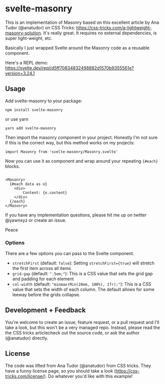 # svelte-masonry

This is an implementation of Masonry based on this excellent article by Ana Tudor (@anatudor) on CSS Tricks: https://css-tricks.com/a-lightweight-masonry-solution. It's really great. It requires no external dependencies, is super light-weight, etc.

Basically I just wrapped Svelte around the Masonry code as a reusable component.

Here's a REPL demo: https://svelte.dev/repl/d5ff70834832498882d1570b9355561e?version=3.24.1





## Usage

Add svelte-masonry to your package:

```
npm install svelte-masonry
```

or use yarn

```
yarn add svelte-masonry
```

Then import the masonry component in your project. Honestly I'm not sure if this is the correct way, but this method works on my projects:

```
import Masonry from 'svelte-masonry/Masonry.svelte'
```

Now you can use it as component and wrap around your repeating `{#each}` blocks.


```

<Masonry>
  {#each data as o}
    <div>
    	Content: {o.content}
    </div>
  {/each}
</Masonry>

``` 

If you have any implementation questions, please hit me up on twitter @yawnxyz or create an issue.

Peace




### Options

There are a few options you can pass to the Svelte component.

- `stretchFirst` (default: `false`): Setting `stretchFirst={true}` will stretch the first item across all items
- `grid-gap` (default: `".5em;"`): This is a CSS value that sets the grid gap and padding for each element 
- `col-width` (default: `"minmax(Min(20em, 100%), 1fr);"`): This is a CSS value that sets the width of each column. The default allows for some leeway before the grids collapse.




## Development + Feedback

You're welcome to create an issue, feature request, or a pull request and I'll take a look, but this won't be a very managed repo. Instead, please read the the CSS tricks articlecheck out the source code, or ask the author (@anatudor) directly.




## License

The code was lifted from Ana Tudor (@anatudor) from CSS tricks. They have a funny license page, so you should take a look (https://css-tricks.com/license/). Do whatever you'd like with this example! 




